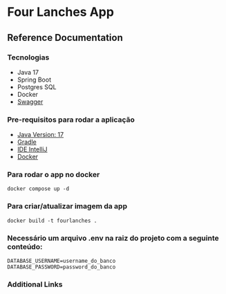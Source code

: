 # Four Lanches App

## Reference Documentation

### Tecnologias
* Java 17 
* Spring Boot
* Postgres SQL
* Docker
* [Swagger](http://localhost:8080/swagger-ui/index.html)

### Pre-requisitos para rodar a aplicação
* [Java Version: 17](https://www.oracle.com/java/technologies/javase/jdk17-archive-downloads.html) 
* [Gradle](https://gradle.org/install/)
* [IDE IntelliJ](https://www.jetbrains.com/idea/)
* [Docker](https://www.docker.com/)

### Para rodar o app no docker
`docker compose up -d`

### Para criar/atualizar imagem da app
`docker build -t fourlanches .`

### Necessário um arquivo .env na raiz do projeto com a seguinte conteúdo:
```
DATABASE_USERNAME=username_do_banco  
DATABASE_PASSWORD=password_do_banco
```

### Additional Links

